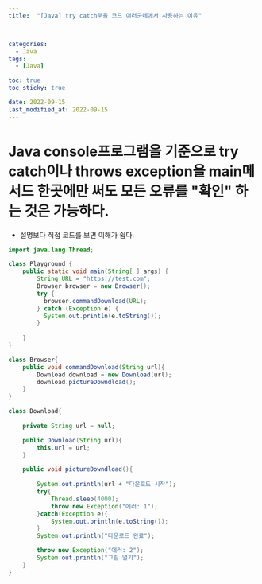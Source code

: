 ```yaml
---
title:  "[Java] try catch문을 코드 여러군데에서 사용하는 이유" 



categories:
  - Java
tags:
  - [Java]

toc: true
toc_sticky: true

date: 2022-09-15
last_modified_at: 2022-09-15
---
```



# Java console프로그램을 기준으로 try catch이나 throws exception을 main메서드 한곳에만 써도 모든 오류를 "확인" 하는 것은 가능하다.
- 설명보다 직접 코드를 보면 이해가 쉽다.
```java
import java.lang.Thread;

class Playground {
    public static void main(String[ ] args) {
        String URL = "https://test.com";
        Browser browser = new Browser();
        try {
          browser.commandDownload(URL);
        } catch (Exception e) {
          System.out.println(e.toString());
        }
        
    }
}

class Browser{
    public void commandDownload(String url){
        Download download = new Download(url);
        download.pictureDowndload();
    }
}

class Download{
  
    private String url = null;

    public Download(String url){
        this.url = url;
    }

    public void pictureDowndload(){
        
        System.out.println(url + "다운로드 시작");
        try{
            Thread.sleep(4000);
            throw new Exception("에러: 1");  
        }catch(Exception e){
            System.out.println(e.toString());
        }
        System.out.println("다운로드 완료");

        throw new Exception("에러: 2");  
        System.out.println("그림 열기");
    }
}
```

# 


# 

# 

# 


<!-- [맨 위](#){: .btn .btn--primary }{: .align-right} 스크롤시 자동으로 up to 화살표가 나오므로 삭제 -->
